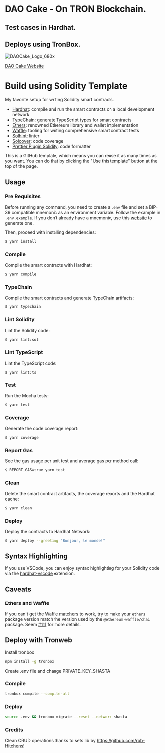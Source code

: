 # DAO Cake - On TRON Blockchain.  

## Test cases in Hardhat. 
## Deploys using TronBox.

![DAOCake_Logo_680x](https://user-images.githubusercontent.com/42083185/180873684-150466c9-b4a4-4aac-8e97-e057dc8fa555.png)

[DAO Cake Website](https://daocake.xyz/)


# Build using Solidity Template

My favorite setup for writing Solidity smart contracts.

- [Hardhat](https://github.com/nomiclabs/hardhat): compile and run the smart contracts on a local development network
- [TypeChain](https://github.com/ethereum-ts/TypeChain): generate TypeScript types for smart contracts
- [Ethers](https://github.com/ethers-io/ethers.js/): renowned Ethereum library and wallet implementation
- [Waffle](https://github.com/EthWorks/Waffle): tooling for writing comprehensive smart contract tests
- [Solhint](https://github.com/protofire/solhint): linter
- [Solcover](https://github.com/sc-forks/solidity-coverage): code coverage
- [Prettier Plugin Solidity](https://github.com/prettier-solidity/prettier-plugin-solidity): code formatter

This is a GitHub template, which means you can reuse it as many times as you want. You can do that by clicking the "Use this
template" button at the top of the page.

## Usage

### Pre Requisites

Before running any command, you need to create a `.env` file and set a BIP-39 compatible mnemonic as an environment
variable. Follow the example in `.env.example`. If you don't already have a mnemonic, use this [website](https://iancoleman.io/bip39/) to generate one.

Then, proceed with installing dependencies:

```sh
$ yarn install
```

### Compile

Compile the smart contracts with Hardhat:

```sh
$ yarn compile
```

### TypeChain

Compile the smart contracts and generate TypeChain artifacts:

```sh
$ yarn typechain
```

### Lint Solidity

Lint the Solidity code:

```sh
$ yarn lint:sol
```

### Lint TypeScript

Lint the TypeScript code:

```sh
$ yarn lint:ts
```

### Test

Run the Mocha tests:

```sh
$ yarn test
```

### Coverage

Generate the code coverage report:

```sh
$ yarn coverage
```

### Report Gas

See the gas usage per unit test and average gas per method call:

```sh
$ REPORT_GAS=true yarn test
```

### Clean

Delete the smart contract artifacts, the coverage reports and the Hardhat cache:

```sh
$ yarn clean
```

### Deploy

Deploy the contracts to Hardhat Network:

```sh
$ yarn deploy --greeting "Bonjour, le monde!"
```

## Syntax Highlighting

If you use VSCode, you can enjoy syntax highlighting for your Solidity code via the [hardhat-vscode](https://github.com/NomicFoundation/hardhat-vscode) extension.

## Caveats

### Ethers and Waffle

If you can't get the [Waffle matchers](https://ethereum-waffle.readthedocs.io/en/latest/matchers.html) to work, try to
make your `ethers` package version match the version used by the `@ethereum-waffle/chai` package. Seem
[#111](https://github.com/paulrberg/solidity-template/issues/111) for more details.



## Deploy with Tronweb

Install tronbox

```sh
npm install -g tronbox
```

Create .env file and change PRIVATE_KEY_SHASTA

### Compile

```sh
tronbox compile --compile-all
```

### Deploy

```sh
source .env && tronbox migrate --reset --network shasta
```


### Credits

Clean CRUD operations thanks to sets lib by https://github.com/rob-Hitchens! 

